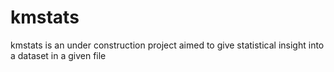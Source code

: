 # kmstats

kmstats is an under construction project aimed to give statistical insight into a dataset in a given file


